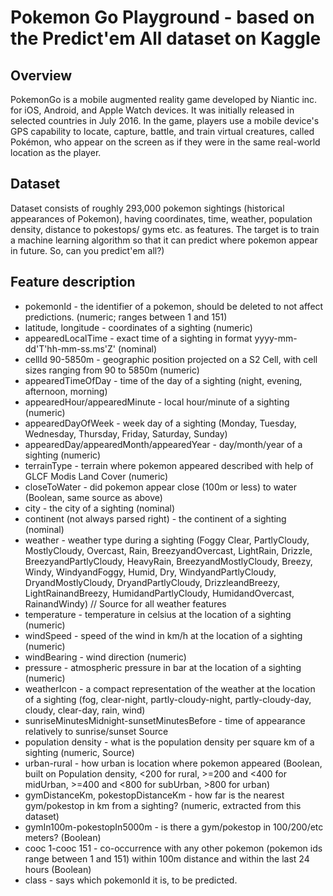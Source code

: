 # Pokemon Go Playground - based on the Predict'em All dataset on Kaggle

## Overview

PokemonGo is a mobile augmented reality game developed by Niantic inc. for iOS, Android, and Apple Watch devices. It was initially released in selected countries in July 2016. In the game, players use a mobile device's GPS capability to locate, capture, battle, and train virtual creatures, called Pokémon, who appear on the screen as if they were in the same real-world location as the player.

## Dataset

Dataset consists of roughly 293,000 pokemon sightings (historical appearances of Pokemon), having coordinates, time, weather, population density, distance to pokestops/ gyms etc. as features. The target is to train a machine learning algorithm so that it can predict where pokemon appear in future. So, can you predict'em all?)

## Feature description

   - pokemonId - the identifier of a pokemon, should be deleted to not affect predictions. (numeric; ranges between 1 and 151)
   - latitude, longitude - coordinates of a sighting (numeric)
   - appearedLocalTime - exact time of a sighting in format yyyy-mm-dd'T'hh-mm-ss.ms'Z' (nominal)
   - cellId 90-5850m - geographic position projected on a S2 Cell, with cell sizes ranging from 90 to 5850m (numeric)
   - appearedTimeOfDay - time of the day of a sighting (night, evening, afternoon, morning)
   - appearedHour/appearedMinute - local hour/minute of a sighting (numeric)
   - appearedDayOfWeek - week day of a sighting (Monday, Tuesday, Wednesday, Thursday, Friday, Saturday, Sunday)
   - appearedDay/appearedMonth/appearedYear - day/month/year of a sighting (numeric)
   - terrainType - terrain where pokemon appeared described with help of GLCF Modis Land Cover (numeric)
   - closeToWater - did pokemon appear close (100m or less) to water (Boolean, same source as above)
   - city - the city of a sighting (nominal)
   - continent (not always parsed right) - the continent of a sighting (nominal)
   - weather - weather type during a sighting (Foggy Clear, PartlyCloudy, MostlyCloudy, Overcast, Rain, BreezyandOvercast, LightRain, Drizzle, BreezyandPartlyCloudy, HeavyRain, BreezyandMostlyCloudy, Breezy, Windy, WindyandFoggy, Humid, Dry, WindyandPartlyCloudy, DryandMostlyCloudy, DryandPartlyCloudy, DrizzleandBreezy, LightRainandBreezy, HumidandPartlyCloudy, HumidandOvercast, RainandWindy) // Source for all weather features
   - temperature - temperature in celsius at the location of a sighting (numeric)
   - windSpeed - speed of the wind in km/h at the location of a sighting (numeric)
   - windBearing - wind direction (numeric)
   - pressure - atmospheric pressure in bar at the location of a sighting (numeric)
   - weatherIcon - a compact representation of the weather at the location of a sighting (fog, clear-night, partly-cloudy-night, partly-cloudy-day, cloudy, clear-day, rain, wind)
   - sunriseMinutesMidnight-sunsetMinutesBefore - time of appearance relatively to sunrise/sunset Source
   - population density - what is the population density per square km of a sighting (numeric, Source)
   - urban-rural - how urban is location where pokemon appeared (Boolean, built on Population density, \<200 for rural, >=200 and \<400 for midUrban, >=400 and \<800 for subUrban, >800 for urban)
   - gymDistanceKm, pokestopDistanceKm - how far is the nearest gym/pokestop in km from a sighting? (numeric, extracted from this dataset)
   - gymIn100m-pokestopIn5000m - is there a gym/pokestop in 100/200/etc meters? (Boolean)
   - cooc 1-cooc 151 - co-occurrence with any other pokemon (pokemon ids range between 1 and 151) within 100m distance and within the last 24 hours (Boolean)
   - class - says which pokemonId it is, to be predicted. 
